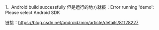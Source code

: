 1、Android build successfully 但是运行的地方就报：Error running 'demo': Please select Android SDK

链接：https://blog.csdn.net/androidzmm/article/details/81128227